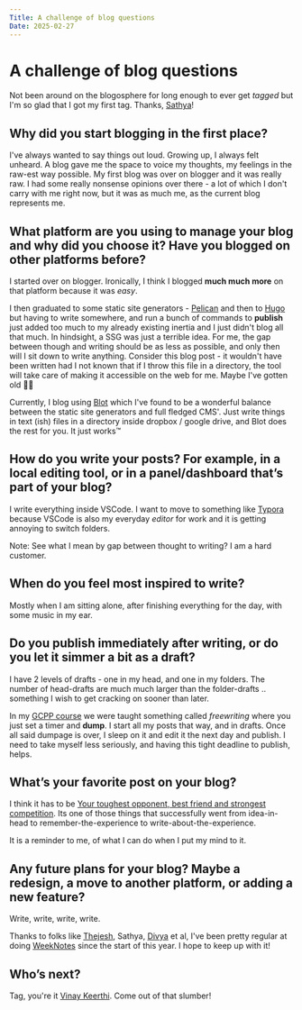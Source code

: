 ```yaml
---
Title: A challenge of blog questions
Date: 2025-02-27
---
```


# A challenge of blog questions

Not been around on the blogosphere for long enough to ever get _tagged_ but I'm so glad that I got my first tag. Thanks, [Sathya](https://sathyabh.at/blogging-challenge-blog-questions/)!

## Why did you start blogging in the first place?

I've always wanted to say things out loud. Growing up, I always felt unheard. A blog gave me the space to voice my thoughts, my feelings in the raw-est way possible. My first blog was over on blogger and it was really raw. I had some really nonsense opinions over there - a lot of which I don't carry with me right now, but it was as much me, as the current blog represents me.

## What platform are you using to manage your blog and why did you choose it? Have you blogged on other platforms before?

I started over on blogger. Ironically, I think I blogged **much much more** on that platform because it was _easy_. 

I then graduated to some static site generators - [Pelican](https://getpelican.com/) and then to [Hugo](https://gohugo.io/) but having to write somewhere, and run a bunch of commands to **publish** just added too much to my already existing inertia and I just didn't blog all that much. In hindsight, a SSG was just a terrible idea. For me, the gap between though and writing should be as less as possible, and only then will I sit down to write anything. Consider this blog post - it wouldn't have been written had I not known that if I throw this file in a directory, the tool will take care of making it accessible on the web for me. Maybe I've gotten old 🤷🏾

Currently, I blog using [Blot](https://blot.im/) which I've found to be a wonderful balance between the static site generators and full fledged CMS'. Just write things in text (ish) files in a directory inside dropbox / google drive, and Blot does the rest for you. It just works™️

## How do you write your posts? For example, in a local editing tool, or in a panel/dashboard that’s part of your blog?

I write everything inside VSCode. I want to move to something like [Typora](http://typora.io/) because VSCode is also my everyday _editor_ for work and it is getting annoying to switch folders. 

Note: See what I mean by gap between thought to writing? I am a hard customer.

## When do you feel most inspired to write?

Mostly when I am sitting alone, after finishing everything for the day, with some music in my ear.

## Do you publish immediately after writing, or do you let it simmer a bit as a draft?

I have 2 levels of drafts - one in my head, and one in my folders. The number of head-drafts are much much larger than the folder-drafts .. something I wish to get cracking on sooner than later. 

In my [GCPP course](https://school.takshashila.org.in/gcpp) we were taught something called _freewriting_ where you just set a timer and **dump**. I start all my posts that way, and in drafts. Once all said dumpage is over, I sleep on it and edit it the next day and publish. I need to take myself less seriously, and having this tight deadline to publish, helps.

## What’s your favorite post on your blog?

I think it has to be [Your toughest opponent, best friend and strongest competition](/your-toughest-opponent-best-friend-and-strongest-competition). Its one of those things that successfully went from idea-in-head to remember-the-experience to write-about-the-experience. 

It is a reminder to me, of what I can do when I put my mind to it.

## Any future plans for your blog? Maybe a redesign, a move to another platform, or adding a new feature?

Write, write, write, write. 

Thanks to folks like [Thejesh](https://thejeshgn.com/), Sathya, [Divya](https://divyashivaram.substack.com/) et al, I've been pretty regular at doing [WeekNotes](https://shrayas.com/tagged/weeknotes) since the start of this year. I hope to keep up with it! 

## Who’s next?

Tag, you're it [Vinay Keerthi](https://stonecharioteer.com/). Come out of that slumber!